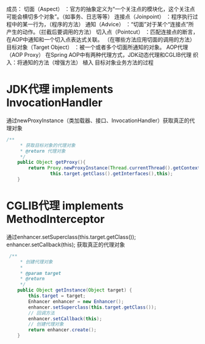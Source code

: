 成员：
切面（Aspect） ：官方的抽象定义为“一个关注点的模块化，这个关注点可能会横切多个对象”。（如事务、日志等等）
连接点（Joinpoint） ：程序执行过程中的某一行为，（程序的方法）
通知（Advice） ：“切面”对于某个“连接点”所产生的动作。（拦截后要调用的方法）
切入点（Pointcut） ：匹配连接点的断言，在AOP中通知和一个切入点表达式关联。
（在哪些方法应用切面的调用的方法）
目标对象（Target Object） ：被一个或者多个切面所通知的对象。
AOP代理（AOP Proxy） 在Spring AOP中有两种代理方式，JDK动态代理和CGLIB代理
织入：将通知的方法（增强方法） 植入 目标对象业务方法的过程


# JDK代理 implements  InvocationHandler 

通过newProxyInstance（类加载器、接口、InvocationHandler）获取真正的代理对象
```java
/** 
     * 获取目标对象的代理对象 
     * @return 代理对象 
     */  
    public Object getProxy(){  
        return Proxy.newProxyInstance(Thread.currentThread().getContextClassLoader(),   
                this.target.getClass().getInterfaces(),this);  
    }  
```

# CGLIB代理 implements  MethodInterceptor 

通过enhancer.setSuperclass(this.target.getClass());
enhancer.setCallback(this);    获取真正的代理对象
```java
 /**  
     * 创建代理对象  
     *   
     * @param target  
     * @return  
     */    
    public Object getInstance(Object target) {    
        this.target = target;    
        Enhancer enhancer = new Enhancer();    
        enhancer.setSuperclass(this.target.getClass());    
        // 回调方法    
        enhancer.setCallback(this);    
        // 创建代理对象    
        return enhancer.create();    
    }    
```
  
